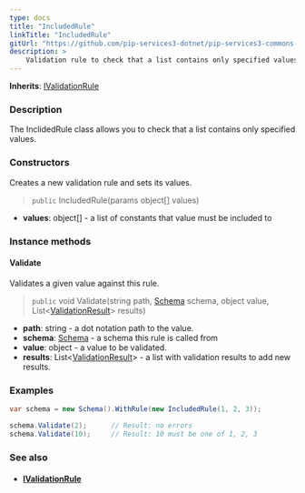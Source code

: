 ```yaml
---
type: docs
title: "IncludedRule"
linkTitle: "IncludedRule"
gitUrl: "https://github.com/pip-services3-dotnet/pip-services3-commons-dotnet"
description: >
    Validation rule to check that a list contains only specified values.
---
```


**Inherits**: [IValidationRule](../ivalidation_rule)

### Description

The InclidedRule class allows you to check that a list contains only specified values.

### Constructors
Creates a new validation rule and sets its values.

> `public` IncludedRule(params object[] values)

- **values**: object[] - a list of constants that value must be included to

### Instance methods


#### Validate
Validates a given value against this rule.

> `public` void Validate(string path, [Schema](../schema) schema, object value, List<[ValidationResult](../validation_result)> results)

- **path**: string - a dot notation path to the value.
- **schema**: [Schema](../schema) - a schema this rule is called from
- **value**: object - a value to be validated.
- **results**: List<[ValidationResult](../validation_result)> - a list with validation results to add new results.


### Examples

```cs
var schema = new Schema().WithRule(new IncludedRule(1, 2, 3));

schema.Validate(2);      // Result: no errors
schema.Validate(10);     // Result: 10 must be one of 1, 2, 3
```

### See also
- #### [IValidationRule](../ivalidation_rule)

